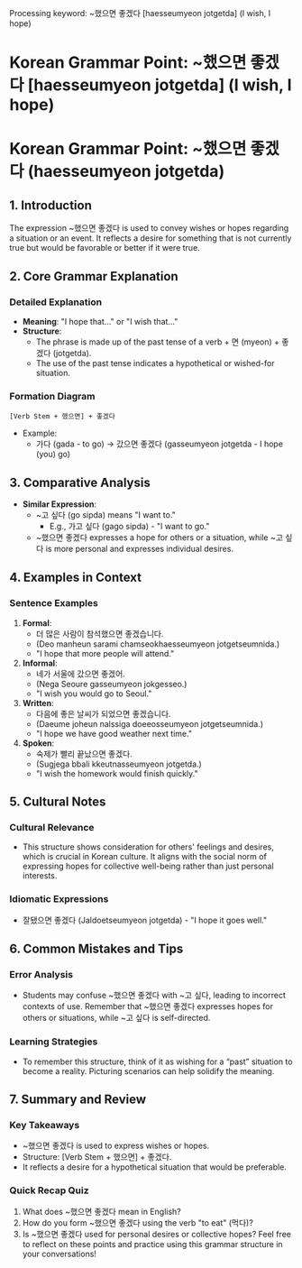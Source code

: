 Processing keyword: ~했으면 좋겠다 [haesseumyeon jotgetda] (I wish, I hope)
# Korean Grammar Point: ~했으면 좋겠다 [haesseumyeon jotgetda] (I wish, I hope)
# Korean Grammar Point: ~했으면 좋겠다 (haesseumyeon jotgetda)
## 1. Introduction
The expression ~했으면 좋겠다 is used to convey wishes or hopes regarding a situation or an event. It reflects a desire for something that is not currently true but would be favorable or better if it were true.
## 2. Core Grammar Explanation
### Detailed Explanation
- **Meaning**: "I hope that..." or "I wish that..."
- **Structure**: 
  - The phrase is made up of the past tense of a verb + 면 (myeon) + 좋겠다 (jotgetda).
  - The use of the past tense indicates a hypothetical or wished-for situation.
### Formation Diagram
```
[Verb Stem + 했으면] + 좋겠다 
```
- Example: 
  - 가다 (gada - to go) → 갔으면 좋겠다 (gasseumyeon jotgetda - I hope (you) go)
## 3. Comparative Analysis
- **Similar Expression**: 
  - ~고 싶다 (go sipda) means "I want to." 
    - E.g., 가고 싶다 (gago sipda) - "I want to go."
  - ~했으면 좋겠다 expresses a hope for others or a situation, while ~고 싶다 is more personal and expresses individual desires.
## 4. Examples in Context
### Sentence Examples
1. **Formal**: 
   - 더 많은 사람이 참석했으면 좋겠습니다. 
   - (Deo manheun sarami chamseokhaesseumyeon jotgetseumnida.)
   - "I hope that more people will attend."
2. **Informal**: 
   - 네가 서울에 갔으면 좋겠어. 
   - (Nega Seoure gasseumyeon jokgesseo.)
   - "I wish you would go to Seoul."
3. **Written**: 
   - 다음에 좋은 날씨가 되었으면 좋겠습니다.
   - (Daeume joheun nalssiga doeeosseumyeon jotgetseumnida.)
   - "I hope we have good weather next time."
4. **Spoken**: 
   - 숙제가 빨리 끝났으면 좋겠다.
   - (Sugjega bbali kkeutnasseumyeon jotgetda.)
   - "I wish the homework would finish quickly."
## 5. Cultural Notes
### Cultural Relevance
- This structure shows consideration for others' feelings and desires, which is crucial in Korean culture. It aligns with the social norm of expressing hopes for collective well-being rather than just personal interests.
### Idiomatic Expressions
- 잘됐으면 좋겠다 (Jaldoetseumyeon jotgetda) - "I hope it goes well."
## 6. Common Mistakes and Tips
### Error Analysis
- Students may confuse ~했으면 좋겠다 with ~고 싶다, leading to incorrect contexts of use. Remember that ~했으면 좋겠다 expresses hopes for others or situations, while ~고 싶다 is self-directed.
### Learning Strategies
- To remember this structure, think of it as wishing for a “past” situation to become a reality. Picturing scenarios can help solidify the meaning.
## 7. Summary and Review
### Key Takeaways
- ~했으면 좋겠다 is used to express wishes or hopes.
- Structure: [Verb Stem + 했으면] + 좋겠다.
- It reflects a desire for a hypothetical situation that would be preferable.
### Quick Recap Quiz
1. What does ~했으면 좋겠다 mean in English?
2. How do you form ~했으면 좋겠다 using the verb "to eat" (먹다)?
3. Is ~했으면 좋겠다 used for personal desires or collective hopes? 
Feel free to reflect on these points and practice using this grammar structure in your conversations!
